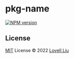 # pkg-name

[![NPM version](https://img.shields.io/npm/v/pkg-name?color=3ca4ce&label=)](https://www.npmjs.com/package/pkg-name)


## License

[MIT](./LICENSE) License © 2022 [Lovell Liu](https://github.com/lovelliu)
